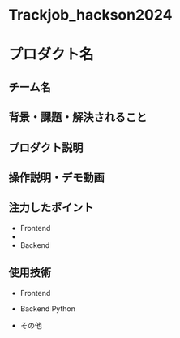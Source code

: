# Trackjob_hackson2024

# プロダクト名


## チーム名



## 背景・課題・解決されること

## プロダクト説明

<!-- 開発したプロダクトの説明を入力してください -->


## 操作説明・デモ動画



## 注力したポイント

- Frontend
- 
- Backend

## 使用技術
- Frontend

- Backend
  Python

- その他
